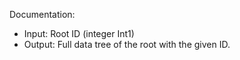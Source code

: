 
Documentation:
- Input: Root ID (integer Int1)
- Output: Full data tree of the root with the given ID.
